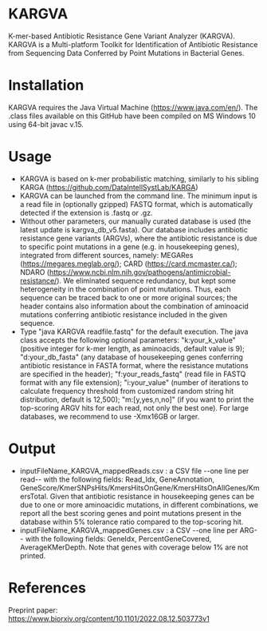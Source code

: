 # KARGVA
K-mer-based Antibiotic Resistance Gene Variant Analyzer (KARGVA). KARGVA is a Multi-platform Toolkit for Identification of Antibiotic Resistance from Sequencing Data Conferred by Point Mutations in Bacterial Genes.

# Installation
KARGVA requires the Java Virtual Machine (https://www.java.com/en/). The .class files available on this GitHub have been compiled on MS Windows 10 using 64-bit javac v.15.

# Usage
- KARGVA is based on k-mer probabilistic matching, similarly to his sibling KARGA (https://github.com/DataIntellSystLab/KARGA)
- KARGVA can be launched from the command line. The minimum input is a read file in (optionally gzipped) FASTQ format, which is automatically detected if the extension is .fastq or .gz. 
- Without other parameters, our manually curated database is used (the latest update is kargva_db_v5.fasta). Our database includes antibiotic resistance gene variants (ARGVs), where the antibiotic resistance is due to specific point mutations in a gene (e.g. in housekeeping genes), integrated from different sources, namely: MEGARes (https://megares.meglab.org/); CARD (https://card.mcmaster.ca/); NDARO (https://www.ncbi.nlm.nih.gov/pathogens/antimicrobial-resistance/). We eliminated sequence redundancy, but kept some heterogeneity in the combination of point mutations. Thus, each sequence can be traced back to one or more original sources; the header contains also information about the combination of aminoacid mutations conferring antibiotic resistance included in the given sequence.
- Type "java KARGVA readfile.fastq" for the default execution.
The java class accepts the following optional parameters: "k:your_k_value" (positive integer for k-mer length, as aminoacids, default value is 9); "d:your_db_fasta" (any database of housekeeping genes conferring antibiotic resistance in FASTA format, where the resistance mutations are specified in the header); "f:your_reads_fastq" (read file in FASTQ format with any file extension); "i:your_value" (number of iterations to calculate frequency threshold from customized random string hit distribution, default is 12,500); "m:[y,yes,n,no]" (if you want to print the top-scoring ARGV hits for each read, not only the best one). For large databases, we recommend to use -Xmx16GB or larger.

# Output
- inputFileName_KARGVA_mappedReads.csv : a CSV file --one line per read-- with the following fields: Read_Idx, GeneAnnotation, GeneScore/KmerSNPsHits/KmersHitsOnGene/KmersHitsOnAllGenes/KmersTotal. Given that antibiotic resistance in housekeeping genes can be due to one or more aminoacidic mutations, in different combinations, we report all the best scoring genes and point mutations present in the database within 5% tolerance ratio compared to the top-scoring hit.
- inputFileName_KARGVA_mappedGenes.csv : a CSV --one line per ARG-- with the following fields: GeneIdx, PercentGeneCovered, AverageKMerDepth. Note that genes with coverage below 1% are not printed.

# References
Preprint paper: https://www.biorxiv.org/content/10.1101/2022.08.12.503773v1
